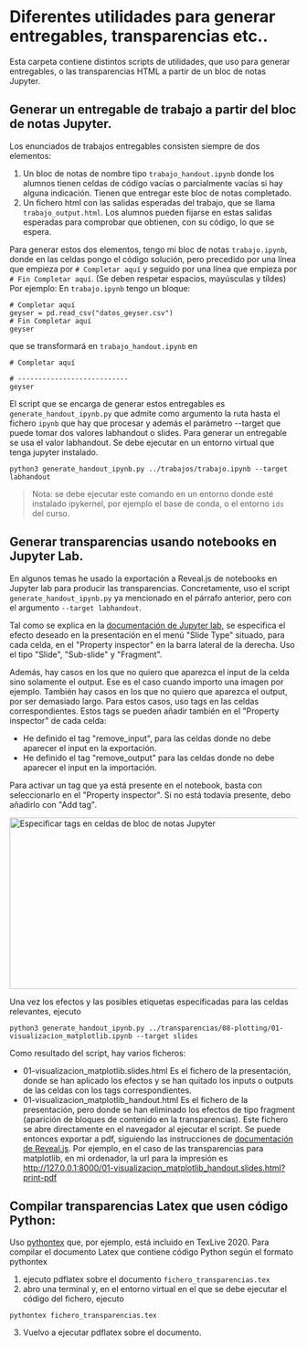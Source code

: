 # Diferentes utilidades para generar entregables, transparencias etc..
Esta carpeta contiene distintos scripts de utilidades, que uso para generar entregables, o las transparencias HTML a partir de un bloc de notas Jupyter.

## Generar un entregable de trabajo a partir del bloc de notas Jupyter.

Los enunciados de trabajos entregables consisten siempre de dos elementos:
1. Un bloc de notas de nombre tipo `trabajo_handout.ipynb` donde los alumnos tienen celdas de código vacías o parcialmente vacías si hay alguna indicación. Tienen que entregar este bloc de notas completado.
2. Un fichero html con las salidas esperadas del trabajo, que se llama `trabajo_output.html`. Los alumnos pueden fijarse en estas salidas esperadas para comprobar que obtienen, con su código, lo que se espera.

Para generar estos dos elementos, tengo mi bloc de notas `trabajo.ipynb`, donde en las celdas pongo el código solución, pero precedido por una línea que empieza por `# Completar aquí` y seguido por una línea que empieza por `# Fin Completar aquí`. (Se deben respetar espacios, mayúsculas y tíldes) 
Por ejemplo:
En `trabajo.ipynb` tengo un bloque:
```
# Completar aquí
geyser = pd.read_csv("datos_geyser.csv")
# Fin Completar aquí
geyser
```

que se transformará en `trabajo_handout.ipynb` en
```
# Completar aquí

# ---------------------------
geyser
```

El script que se encarga de generar estos entregables es `generate_handout_ipynb.py` que admite como argumento la ruta hasta el fichero `ipynb` que hay que procesar y además el parámetro --target que puede tomar dos valores labhandout o slides. Para generar un entregable se usa el valor labhandout.
Se debe ejecutar en un entorno virtual que tenga jupyter instalado.

```
python3 generate_handout_ipynb.py ../trabajos/trabajo.ipynb --target labhandout
```

> Nota: se debe ejecutar este comando en un entorno donde esté instalado ipykernel, por ejemplo el base de conda, o el entorno `ids` del curso.

## Generar transparencias usando notebooks en Jupyter Lab.

En algunos temas he usado la exportación a Reveal.js de notebooks en Jupyter lab para producir las transparencias. Concretamente, uso el script `generate_handout_ipynb.py` ya mencionado en el párrafo anterior, pero con el argumento `--target labhandout`.

Tal como se explica en la [documentación de Jupyter lab](https://jupyterlab.readthedocs.io/en/stable/user/export.html#reveal-js-slides), se especifica el efecto deseado en la presentación en el menú "Slide Type" situado, para cada celda, en el "Property inspector" en la barra lateral de la derecha. Uso el tipo "Slide", "Sub-slide" y "Fragment".

Además, hay casos en los que no quiero que aparezca el input de la celda sino solamente el output. Ese es el caso cuando importo una imagen por ejemplo. También hay casos en los que no quiero que aparezca el output, por ser demasiado largo. Para estos casos, uso tags en las celdas correspondientes. Estos tags se pueden añadir también en el "Property inspector" de cada celda:

- He definido el tag "remove_input", para las celdas donde no debe aparecer el input en la exportación.
- He definido el tag "remove_output" para las celdas donde no debe aparecer el input en la importación.

Para activar un tag que ya está presente en el notebook, basta con seleccionarlo en el "Property inspector". Si no está todavía presente, debo añadirlo con "Add tag".

<img src="figures/set_tags_notebook.gif" alt="Especificar tags en celdas de bloc de notas Jupyter" width="690" height="300"/>

Una vez los efectos y las posibles etiquetas especificadas para las celdas relevantes, ejecuto

```
python3 generate_handout_ipynb.py ../transparencias/08-plotting/01-visualizacion_matplotlib.ipynb --target slides
```

Como resultado del script, hay varios ficheros:
- 01-visualizacion_matplotlib.slides.html
Es el fichero de la presentación, donde se han aplicado los efectos y se han quitado los inputs o outputs de las celdas con los tags correspondientes.
- 01-visualizacion_matplotlib_handout.html
Es el fichero de la presentación, pero donde se han eliminado los efectos de tipo fragment (aparición de bloques de contenido en la transparencias).
Este fichero se abre directamente en el navegador al ejecutar el script. Se puede entonces exportar a pdf, siguiendo las instrucciones de [documentación de Reveal.js](https://revealjs.com/pdf-export/). Por ejemplo, en el caso de las transparencias para matplotlib, en mi ordenador, la url para la impresión es http://127.0.0.1:8000/01-visualizacion_matplotlib_handout.slides.html?print-pdf 

## Compilar transparencias Latex que usen código Python:

Uso [pythontex](https://www.ctan.org/pkg/pythontex) que, por ejemplo, está incluido en TexLive 2020. Para compilar el documento Latex que contiene código Python según el formato pythontex
1. ejecuto pdflatex sobre el documento `fichero_transparencias.tex`
2. abro una terminal y, en el entorno virtual en el que se debe ejecutar el código del fichero, ejecuto
``` 
pythontex fichero_transparencias.tex
```
3. Vuelvo a ejecutar pdflatex sobre el documento.
